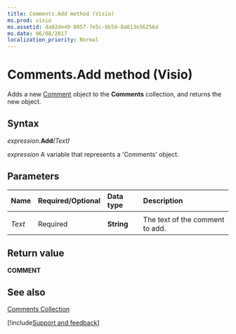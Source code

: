 ```yaml
---
title: Comments.Add method (Visio)
ms.prod: visio
ms.assetid: da02de49-8057-7e5c-6b59-0a013e56256d
ms.date: 06/08/2017
localization_priority: Normal
---
```



# Comments.Add method (Visio)

Adds a new [Comment](Visio.comment.md) object to the **Comments** collection, and returns the new object.


## Syntax

_expression_.**Add**_(Text)_

 _expression_ A variable that represents a 'Comments' object.


## Parameters



|Name|Required/Optional|Data type|Description|
|:-----|:-----|:-----|:-----|
|||||
| _Text_|Required|**String**|The text of the comment to add.|

## Return value

 **COMMENT**


## See also


[Comments Collection](Visio.comments.md)

[!include[Support and feedback](~/includes/feedback-boilerplate.md)]